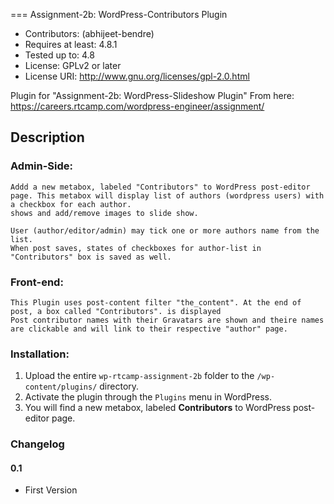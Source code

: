 ===  Assignment-2b: WordPress-Contributors Plugin

* Contributors: (abhijeet-bendre)
* Requires at least: 4.8.1
* Tested up to: 4.8
* License: GPLv2 or later
* License URI: http://www.gnu.org/licenses/gpl-2.0.html

Plugin for "Assignment-2b: WordPress-Slideshow Plugin"
From here: https://careers.rtcamp.com/wordpress-engineer/assignment/

## Description ##

###  Admin-Side:

    Addd a new metabox, labeled "Contributors" to WordPress post-editor page. This metabox will display list of authors (wordpress users) with a checkbox for each author.
    shows and add/remove images to slide show.
    
    User (author/editor/admin) may tick one or more authors name from the list.
    When post saves, states of checkboxes for author-list in "Contributors" box is saved as well.

### Front-end:

    This Plugin uses post-content filter "the_content". At the end of post, a box called "Contributors". is displayed 
    Post contributor names with their Gravatars are shown and theire names are clickable and will link to their respective "author" page.


### Installation:

1. Upload the entire `wp-rtcamp-assignment-2b` folder to the `/wp-content/plugins/` directory.
2. Activate the plugin through the `Plugins` menu in WordPress.
3. You will find a new metabox, labeled **Contributors** to WordPress post-editor page.


### Changelog

#### 0.1 ####
* First Version

